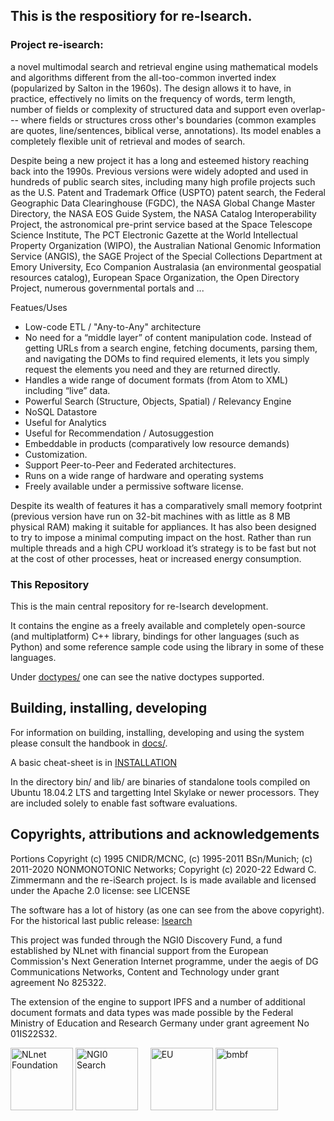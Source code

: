 ## This is the respositiory for re-Isearch.

### Project re-isearch:
a novel multimodal search and retrieval engine using mathematical models and algorithms different from the all-too-common inverted index (popularized by Salton in the 1960s). The design allows it to have, in practice, effectively no limits on the frequency of words, term length, number of fields or complexity of structured data and support even overlap--- where fields or structures cross other's boundaries (common examples are quotes, line/sentences, biblical verse, annotations). Its model enables a completely flexible unit of retrieval and modes of search.

Despite being a new project it has a long and esteemed history reaching back into the 1990s. Previous versions were widely adopted and used in hundreds of public search sites, including many high profile projects such as the U.S. Patent and Trademark Office (USPTO) patent search, the Federal Geographic Data Clearinghouse (FGDC), the NASA Global Change Master Directory, the NASA EOS Guide System, the NASA Catalog Interoperability Project, the astronomical pre-print service based at the Space Telescope Science Institute, The PCT Electronic Gazette at the World Intellectual Property Organization (WIPO), the Australian National Genomic Information Service (ANGIS), the SAGE Project of the Special Collections Department at Emory University, Eco Companion Australasia (an environmental geospatial resources catalog), European Space Organization, the Open Directory Project, numerous governmental portals and ... 

Featues/Uses
* Low-code ETL / "Any-to-Any" architecture
* No need for a “middle layer” of content manipulation code. Instead of getting URLs from a search engine, fetching documents, parsing them, and navigating the DOMs to find required elements, it lets you simply request the elements you need and they are returned directly.
* Handles a wide range of document formats (from Atom to XML) including “live” data.
* Powerful Search (Structure, Objects, Spatial) / Relevancy Engine
* NoSQL Datastore
* Useful for Analytics
* Useful for Recommendation / Autosuggestion 
* Embeddable in products (comparatively low resource  demands)
* Customization. 
* Support Peer-to-Peer and Federated architectures.
* Runs on a wide range of hardware and operating systems
* Freely available under a permissive software license. 


Despite its wealth of features it has a comparatively small memory footprint (previous version have run on 32-bit machines with as little as 8 MB physical RAM) making it suitable for appliances. It has also been designed to try to impose a minimal computing impact on the host.
Rather than run multiple threads and a high CPU workload it’s strategy is to be fast but not at the cost of other processes, heat or increased energy consumption.


### This Repository 

This is the main central repository for re-Isearch development.

It contains the engine as a freely available and completely open-source (and multiplatform) C++ library, bindings for other languages (such as Python) and some reference sample code using the library in some of these languages.

Under [doctypes/](https://github.com/re-Isearch/re-Isearch/tree/master/doctype) one can see the native doctypes supported.


## Building, installing, developing
For information on building, installing, developing and using the system please consult the handbook in [docs/](https://github.com/re-Isearch/re-Isearch/blob/master/docs/re-Isearch-Handbook.pdf).

A basic cheat-sheet is in [INSTALLATION](./INSTALLATION)

In the directory bin/ and lib/ are binaries of standalone tools compiled on Ubuntu 18.04.2 LTS and targetting Intel Skylake or newer processors. They are included solely to enable fast software evaluations.

## Copyrights, attributions and acknowledgements 
Portions Copyright (c) 1995 CNIDR/MCNC, (c) 1995-2011 BSn/Munich; (c) 2011-2020 NONMONOTONIC Networks; Copyright (c) 2020-22 Edward C. Zimmermann and the re-iSearch project. Is is made available and licensed under the Apache 2.0 license: see LICENSE

The software has a lot of history (as one can see from the above copyright). For the historical last public release: [Isearch](https://github.com/edzimmermann/Isearch-1.14)

This project was funded through the NGI0 Discovery Fund, a fund established by NLnet with financial support from the European Commission's Next Generation Internet programme, under the aegis of DG Communications Networks, Content and Technology under grant agreement No 825322.

The extension of the engine to support IPFS and a number of additional document formats and data types was made possible by the Federal Ministry of Education and Research Germany under grant agreement No 01IS22S32.


<IMG SRC="https://nlnet.nl/image/logo_nlnet.svg" ALT="NLnet Foundation" height=100> <IMG SRC="https://nlnet.nl/logo/NGI/NGIZero-green.hex.svg" ALT="NGI0 Search" height=100> &nbsp; &nbsp; <IMG SRC="https://ngi.eu/wp-content/uploads/sites/77/2017/10/bandiera_stelle.png" ALT="EU" height=100>
<IMG SRC="https://findlogovector.com/wp-content/uploads/2019/05/bundesministerium-fur-bildung-und-forschung-bmbf-logo-vector.png" ALT="bmbf" height=100> 


